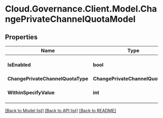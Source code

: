 # Cloud.Governance.Client.Model.ChangePrivateChannelQuotaModel
## Properties

Name | Type | Description | Notes
------------ | ------------- | ------------- | -------------
**IsEnabled** | **bool** |  | [optional] [default to false]
**ChangePrivateChannelQuotaType** | **ChangePrivateChannelQuotaType** |  | [optional] 
**WithinSpecifyValue** | **int** |  | [optional] [default to 0]

[[Back to Model list]](../README.md#documentation-for-models) [[Back to API list]](../README.md#documentation-for-api-endpoints) [[Back to README]](../README.md)

